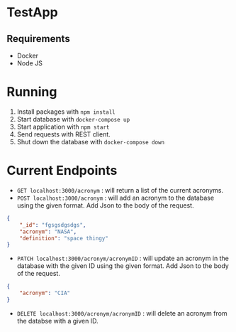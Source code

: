 # TestApp

## Requirements

- Docker
- Node JS

# Running

1. Install packages with `npm install`
2. Start database with `docker-compose up`
3. Start application with `npm start`
4. Send requests with REST client.
5. Shut down the database with `docker-compose down`

# Current Endpoints

- `GET localhost:3000/acronym` : will return a list of the current  acronyms.
- `POST localhost:3000/acronym` : will add an acronym to the database using the given format. Add Json to the body of the request.

```json
{
	"_id": "fgsgsdgsdgs",
	"acronym": "NASA",
	"definition": "space thingy"
}
```

- `PATCH localhost:3000/acronym/acronymID` : will update an acronym in the database with the given ID using the given format. Add Json to the body of the request.
```json
{
	"acronym": "CIA"
}
```

- `DELETE localhost:3000/acronym/acronymID` : will delete an acronym from the databse with a given ID.